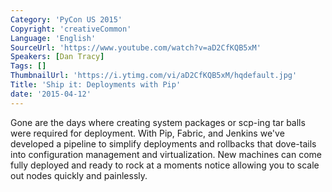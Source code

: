 ```yaml
---
Category: 'PyCon US 2015'
Copyright: 'creativeCommon'
Language: 'English'
SourceUrl: 'https://www.youtube.com/watch?v=aD2CfKQB5xM'
Speakers: [Dan Tracy]
Tags: []
ThumbnailUrl: 'https://i.ytimg.com/vi/aD2CfKQB5xM/hqdefault.jpg'
Title: 'Ship it: Deployments with Pip'
date: '2015-04-12'
---
```

Gone are the days where creating system packages or scp-ing tar balls were required for deployment.  With Pip, Fabric, and Jenkins we've  developed a pipeline to simplify deployments and rollbacks that dove-tails into configuration management and virtualization.  New machines can come fully deployed and ready to rock at a moments notice allowing you to scale out nodes quickly and painlessly.
